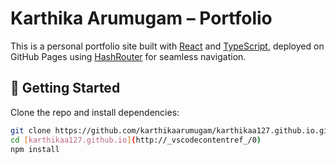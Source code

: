 # Karthika Arumugam – Portfolio

This is a personal portfolio site built with [React](https://react.dev) and [TypeScript](https://www.typescriptlang.org/), deployed on GitHub Pages using [HashRouter](https://reactrouter.com/en/main/routers/hash-router) for seamless navigation.

## 🚀 Getting Started

Clone the repo and install dependencies:

```bash
git clone https://github.com/karthikaarumugam/karthikaa127.github.io.git
cd [karthikaa127.github.io](http://_vscodecontentref_/0)
npm install